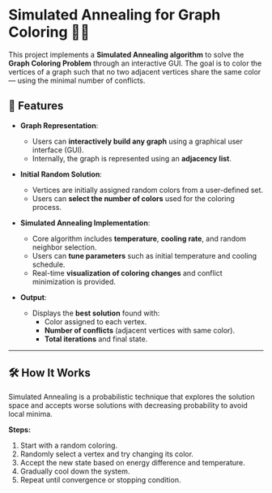 # Simulated Annealing for Graph Coloring 🎨🔥

This project implements a **Simulated Annealing algorithm** to solve the **Graph Coloring Problem** through an interactive GUI. The goal is to color the vertices of a graph such that no two adjacent vertices share the same color — using the minimal number of conflicts.

## 📌 Features

- **Graph Representation**:  
  - Users can **interactively build any graph** using a graphical user interface (GUI).  
  - Internally, the graph is represented using an **adjacency list**.

- **Initial Random Solution**:  
  - Vertices are initially assigned random colors from a user-defined set.  
  - Users can **select the number of colors** used for the coloring process.

- **Simulated Annealing Implementation**:  
  - Core algorithm includes **temperature**, **cooling rate**, and random neighbor selection.  
  - Users can **tune parameters** such as initial temperature and cooling schedule.  
  - Real-time **visualization of coloring changes** and conflict minimization is provided.

- **Output**:  
  - Displays the **best solution** found with:
    - Color assigned to each vertex.
    - **Number of conflicts** (adjacent vertices with same color).
    - **Total iterations** and final state.

---

## 🛠️ How It Works

Simulated Annealing is a probabilistic technique that explores the solution space and accepts worse solutions with decreasing probability to avoid local minima.

**Steps:**
1. Start with a random coloring.
2. Randomly select a vertex and try changing its color.
3. Accept the new state based on energy difference and temperature.
4. Gradually cool down the system.
5. Repeat until convergence or stopping condition.
